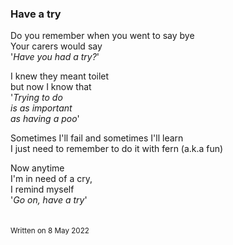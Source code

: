 ### Have a try

Do you remember when you went to say bye\
Your carers would say\
'_Have you had a try?_'

I knew they meant toilet\
but now I know that\
'_Trying to do\
is as important\
as having a poo_'

Sometimes I'll fail and sometimes I'll learn\
I just need to remember to do it with fern (a.k.a fun)

Now anytime\
I'm in need of a cry,\
I remind myself\
'_Go on, have a try_'\
&nbsp;  
&nbsp;  
<sub>Written on 8 May 2022</sub>
